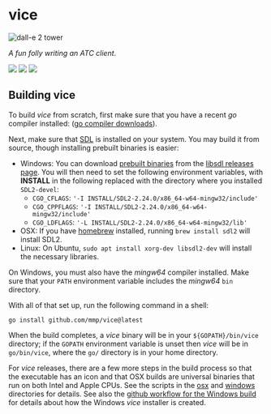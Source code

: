 vice
====

![dall-e 2 tower](https://github.com/mmp/vice/blob/master/icons/tower-rounded-inset-256x256.png?raw=true)

*A fun folly writing an ATC client*.

[<img src="https://github.com/mmp/vice/actions/workflows/ci-windows.yml/badge.svg">](https://github.com/mmp/vice/actions?query=workflow%3Aci-windows)
[<img src="https://github.com/mmp/vice/actions/workflows/ci-mac.yml/badge.svg">](https://github.com/mmp/vice/actions?query=workflow%3Aci-mac)
[<img src="https://github.com/mmp/vice/actions/workflows/ci-linux.yml/badge.svg">](https://github.com/mmp/vice/actions?query=workflow%3Aci-linux)

Building vice
-------------

To build *vice* from scratch, first make sure that you have a recent *go*
compiler installed: ([go compiler downloads](https://go.dev/dl/)).

Next, make sure that [SDL](https://www.libsdl.org) is installed on your
system. You may build it from source, though installing prebuilt binaries
is easier:
* Windows: You can download [prebuilt
  binaries](https://github.com/libsdl-org/SDL/releases/download/release-2.24.0/SDL2-devel-2.24.0-mingw.zip)
  from the [libsdl releases
  page](https://github.com/libsdl-org/SDL/releases/tag/release-2.24.0). You
  will then need to set the following environment variables, with **INSTALL**
  in the following replaced with the directory where you installed `SDL2-devel`:
  * `CGO_CFLAGS`: `'-I INSTALL/SDL2-2.24.0/x86_64-w64-mingw32/include'`
  * `CGO_CPPFLAGS`: `'-I INSTALL/SDL2-2.24.0/x86_64-w64-mingw32/include'`
  * `CGO_LDFLAGS`: `'-L INSTALL/SDL2-2.24.0/x86_64-w64-mingw32/lib'`
* OSX: If you have [homebrew](https://brew.sh) installed, running `brew
  install sdl2` will install SDL2.
* Linux: On Ubuntu, `sudo apt install xorg-dev libsdl2-dev` will install
  the necessary libraries.

On Windows, you must also have the *mingw64* compiler installed.  Make sure
that your `PATH` environment variable includes the *mingw64* `bin` directory.

With all of that set up, run the following command in a shell:
```
go install github.com/mmp/vice@latest
```

When the build completes, a *vice* binary will be in your
`${GOPATH}/bin/vice` directory; if the `GOPATH` environment variable is
unset then *vice* will be in `go/bin/vice`, where the `go/` directory is in
your home directory.

For *vice* releases, there are a few more steps in the build process so
that the executable has an icon and that OSX builds are universal binaries
that run on both Intel and Apple CPUs.  See the scripts in the
[osx](https://github.com/mmp/vice/tree/master/osx) and
[windows](https://github.com/mmp/vice/tree/master/windows) directories for
details.  See also the [github workflow for the Windows
build](https://github.com/mmp/vice/blob/master/.github/workflows/ci-windows.yml)
for details about how the Windows *vice* installer is created.
